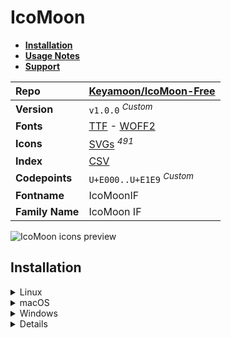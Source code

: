 # IcoMoon

- [**Installation**](#installation)
- [**Usage Notes**](#usage-notes)
- [**Support**](#support)

| Repo            | [Keyamoon/IcoMoon-Free](https://github.com/Keyamoon/IcoMoon-Free)                                                                                                             |
| :-------------- | ----------------------------------------------------------------------------------------------------------------------------------------------------------------------------- |
| **Version**     | `v1.0.0` <sup>_Custom_</sup>                                                                                                                                                  |
| **Fonts**       | [TTF](https://raw.githubusercontent.com/iconicFonts/if/main/fonts/TTF/IcoMoon.ttf) - [WOFF2](https://raw.githubusercontent.com/iconicFonts/if/main/fonts/WOFF2/IcoMoon.woff2) |
| **Icons**       | [SVGs](https://github.com/iconicFonts/if/tree/main/packs/IcoMoon/svgs) <sup>_491_</sup>                                                                                       |
| **Index**       | [CSV](https://github.com/iconicFonts/if/blob/main/indices/IcoMoon.csv)                                                                                                        |
| **Codepoints**  | `U+E000..U+E1E9` <sup>_Custom_</sup>                                                                                                                                          |
| **Fontname**    | IcoMoonIF                                                                                                                                                                     |
| **Family Name** | IcoMoon IF                                                                                                                                                                    |

<picture>
  <source media="(prefers-color-scheme: dark)" srcset="https://raw.githubusercontent.com/iconicFonts/if/main/imgs/IcoMoon_dark.png">
  <img alt="IcoMoon icons preview" src="https://raw.githubusercontent.com/iconicFonts/if/main/imgs/IcoMoon_light.png">
</picture>

## Installation

<details>

<summary>Linux</summary>

```sh
curl -o ~/.local/share/fonts/IcoMoon.ttf https://raw.githubusercontent.com/iconicFonts/if/main/fonts/TTF/IcoMoon.ttf
```

Refresh font cache:

```sh
fc-cache -f ~/.local/share/fonts
```

</details>

<details>

<summary>macOS</summary>

```sh
curl -o ~/Library/Fonts/IcoMoon.ttf https://raw.githubusercontent.com/iconicFonts/if/main/fonts/TTF/IcoMoon.ttf
```

</details>

<details>

<summary>Windows</summary>

```sh
curl -o C:\Windows\Fonts\IcoMoon.ttf https://raw.githubusercontent.com/iconicFonts/if/main/fonts/TTF/IcoMoon.ttf
```

</details>

<details>

## Usage Notes

> [!NOTE]
>
> 1. The icon pack name, originally **IcoMoon-Free**, was changed to **IcoMoon**.
> 2. The `N-` prefix and the `N` suffix in icon names were changed to the suffix `-N`, where `N` represents a number, until a unique icon name was found.
> 3. **IcoMoon** font is standalone and has its own [codepoints](https://github.com/iconicFonts/if/blob/main/indices/IcoMoon.csv), which are different from those in the [IF](https://github.com/iconicFonts/if/blob/main/indices/if.csv) font[^1].

> [!IMPORTANT]  
> The [codepoints](https://github.com/iconicFonts/if/blob/main/indices/IcoMoon.csv) for the **IcoMoon** font remain unchanged and will not alter in the future, ensuring that you can use the font safely even when new versions are released.

## Support

If you've found this project helpful, a little love goes a long way. Give it a :star: or share it around.

[^1]: The first glyph for the **IcoMoon** font starts from codepoint `E000`, while for the **iPack** font, it starts from `F20A2`.
